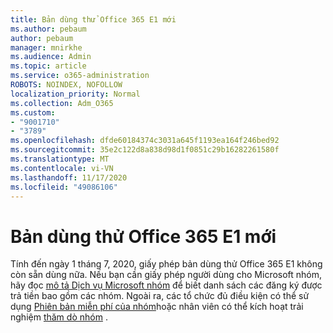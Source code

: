 ```yaml
---
title: Bản dùng thử Office 365 E1 mới
ms.author: pebaum
author: pebaum
manager: mnirkhe
ms.audience: Admin
ms.topic: article
ms.service: o365-administration
ROBOTS: NOINDEX, NOFOLLOW
localization_priority: Normal
ms.collection: Adm_O365
ms.custom:
- "9001710"
- "3789"
ms.openlocfilehash: dfde60184374c3031a645f1193ea164f246bed92
ms.sourcegitcommit: 35e2c122d8a838d98d1f0851c29b16282261580f
ms.translationtype: MT
ms.contentlocale: vi-VN
ms.lasthandoff: 11/17/2020
ms.locfileid: "49086106"
---
```

# <a name="new-office-365-e1-trial"></a>Bản dùng thử Office 365 E1 mới

Tính đến ngày 1 tháng 7, 2020, giấy phép bản dùng thử Office 365 E1 không còn sẵn dùng nữa. Nếu bạn cần giấy phép người dùng cho Microsoft nhóm, hãy đọc [mô tả Dịch vụ Microsoft nhóm](https://docs.microsoft.com/office365/servicedescriptions/teams-service-description) để biết danh sách các đăng ký được trả tiền bao gồm các nhóm. Ngoài ra, các tổ chức đủ điều kiện có thể sử dụng [Phiên bản miễn phí của nhóm](https://support.office.com/article/Welcome-to-Microsoft-Teams-free-6d79a648-6913-4696-9237-ed13de64ae3c)hoặc nhân viên có thể kích hoạt trải nghiệm [thăm dò nhóm](https://docs.microsoft.com/MicrosoftTeams/teams-exploratory) .
